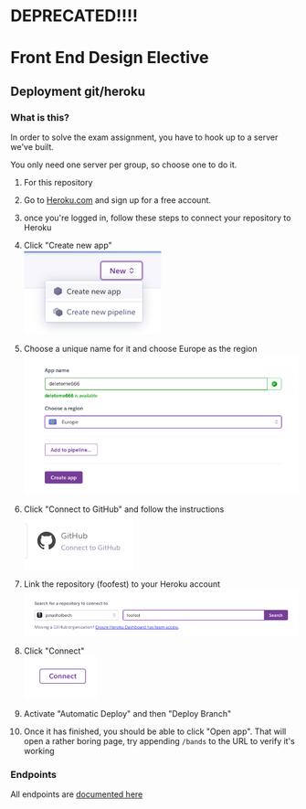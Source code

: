 # DEPRECATED!!!!

# Front End Design Elective

## Deployment git/heroku

### What is this?

In order to solve the exam assignment, you have to hook up to a server we've built.

You only need one server per group, so choose one to do it.

1. For this repository
2. Go to <a href="https://heroku.com">Heroku.com</a> and sign up for a free account.
3. once you're logged in, follow these steps to connect your repository to Heroku

4. Click "Create new app"<br>
   <img src="deployment/instructions1.png" alt="Create new app">
5. Choose a unique name for it and choose Europe as the region<br>
   <img src="deployment/instructions2.png" alt="Choose name and location">
6. Click "Connect to GitHub" and follow the instructions<br>
   <img src="deployment/instructions3.png" alt="Connect to GitHub">
7. Link the repository (foofest) to your Heroku account<br>
   <img src="deployment/instructions4.png" alt="Link your repository">
8. Click "Connect"<br>
   <img src="deployment/instructions5.png" alt="Connect">
9. Activate "Automatic Deploy" and then "Deploy Branch"
10. Once it has finished, you should be able to click "Open app". That will open a rather boring page, try appending `/bands` to the URL to verify it's working

### Endpoints

All endpoints are [documented here](https://jonasholbech.github.io/Foofest-Exam-API-Docs/)

